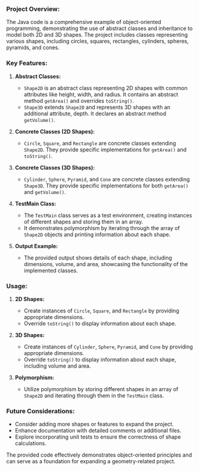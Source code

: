 ### Project Overview:

The Java code is a comprehensive example of object-oriented programming, demonstrating the use of abstract classes and inheritance to model both 2D and 3D shapes. The project includes classes representing various shapes, including circles, squares, rectangles, cylinders, spheres, pyramids, and cones.

### Key Features:

1. **Abstract Classes:**
   - `Shape2D` is an abstract class representing 2D shapes with common attributes like height, width, and radius. It contains an abstract method `getArea()` and overrides `toString()`.
   - `Shape3D` extends `Shape2D` and represents 3D shapes with an additional attribute, depth. It declares an abstract method `getVolume()`.

2. **Concrete Classes (2D Shapes):**
   - `Circle`, `Square`, and `Rectangle` are concrete classes extending `Shape2D`. They provide specific implementations for `getArea()` and `toString()`.

3. **Concrete Classes (3D Shapes):**
   - `Cylinder`, `Sphere`, `Pyramid`, and `Cone` are concrete classes extending `Shape3D`. They provide specific implementations for both `getArea()` and `getVolume()`.

4. **TestMain Class:**
   - The `TestMain` class serves as a test environment, creating instances of different shapes and storing them in an array.
   - It demonstrates polymorphism by iterating through the array of `Shape2D` objects and printing information about each shape.

5. **Output Example:**
   - The provided output shows details of each shape, including dimensions, volume, and area, showcasing the functionality of the implemented classes.

### Usage:
1. **2D Shapes:**
   - Create instances of `Circle`, `Square`, and `Rectangle` by providing appropriate dimensions.
   - Override `toString()` to display information about each shape.

2. **3D Shapes:**
   - Create instances of `Cylinder`, `Sphere`, `Pyramid`, and `Cone` by providing appropriate dimensions.
   - Override `toString()` to display information about each shape, including volume and area.

3. **Polymorphism:**
   - Utilize polymorphism by storing different shapes in an array of `Shape2D` and iterating through them in the `TestMain` class.

### Future Considerations:
   - Consider adding more shapes or features to expand the project.
   - Enhance documentation with detailed comments or additional files.
   - Explore incorporating unit tests to ensure the correctness of shape calculations.

The provided code effectively demonstrates object-oriented principles and can serve as a foundation for expanding a geometry-related project.
